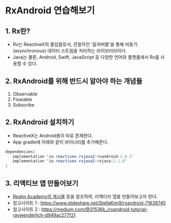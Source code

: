 # RxAndroid 연습해보기

## 1. Rx란?
 - Rx는 ReactiveX의 줄임말로서, 관찰자인 '옵저버블'을 통해 비동기(asynchronous) 데이터 스트림을 처리하는 라이브러리이다.
 - Java는 물론, Android, Swift, JavaScript 등 다양한 언어와 플랫폼에서 Rx를 사용할 수 있다.

## 2. RxAndroid를 위해 반드시 알아야 하는 개념들
1) Observable
2) Flowable
3) Subscribe

## 2. RxAndroid 설치하기
 - ReactiveX는 Android용이 따로 존재한다.
 - App gradle에 아래와 같이 바이너리를 추가해준다.
 ```java
 dependencies{
    implementation 'io.reactivex.rxjava2:rxandroid:2.0.1'
    implementation 'io.reactivex.rxjava2:rxjava:2.1.8'
 }
 ```

## 3. 리액티브 앱 만들어보기
 - [Realm Academy의 게시물](https://academy.realm.io/kr/posts/rxandroid/) 등을 참조하여, 리액티브 앱을 만들어보고자 한다.
 - 참고사이트 1 : https://www.slideshare.net/StellaKim9/rxandroid-71638745
 - 참고사이트 2 : https://medium.com/@31536k_/rxandroid-tutorial-raywenderlich-d949ac277f21
  
